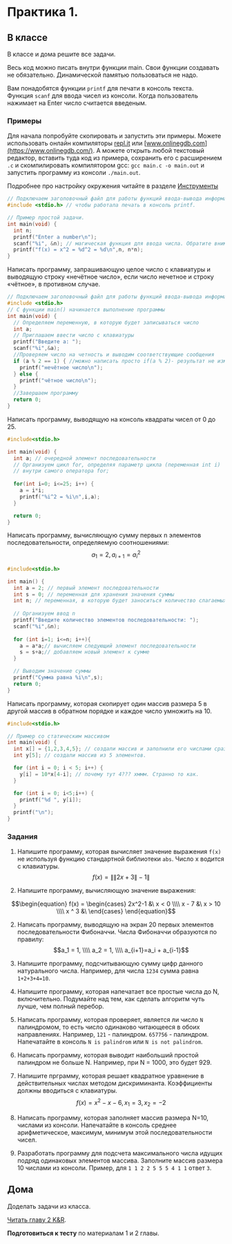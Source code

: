 # Практика 1.

## В классе

В классе и дома решите все задачи.

Весь код можно писать внутри функции main. 
Свои функции создавать не обязательно. 
Динамической памятью пользоваться не надо.

Вам понадобятся функции `printf` для печати в консоль текста.  
Функция `scanf` для ввода чисел из консоли. Когда пользователь нажимает на Enter число считается введеным.

### Примеры

Для начала попробуйте скопировать и запустить эти примеры. 
Можете использовать онлайн компиляторы [repl.it](https://repl.it/) или [www.onlinegdb.com](https://www.onlinegdb.com/). 
А можете открыть любой текстовый редактор, вставить туда код из примера, сохранить его с расширением `.c` и скомпилировать компилятором gcc: `gcc main.c -o main.out` и запустить программу из консоли `./main.out`.

Подробнее про настройку окружения читайте в разделе [Инструменты](tools.html)

```c
// Подключаем заголовочный файл для работы функций ввода-вывода информации
#include <stdio.h> // чтобы работала печать в консоль printf.

// Пример простой задачи.
int main(void) {
  int n;
  printf("Enter a number\n");
  scanf("%i", &n); // магическая функция для ввода числа. Обратите внимание на знак & перед именем переменной. Мы обсудим это позже на лекциях.
  printf("f(x) = x^2 = %d^2 = %d\n",n, n*n);
}
```

Написать программу, запрашивающую целое число с клавиатуры и выводящую строку «нечётное число», если
число нечетное и строку «чётное», в противном случае.

```c
// Подключаем заголовочный файл для работы функций ввода-вывода информации
#include <stdio.h>
// С функции main() начинается выполнение программы
int main(void) {
  // Определяем переменную, в которую будет записываться число
  int a;
  // Приглашаем ввести число с клавиатуры
  printf("Введите a: ");
  scanf("%i",&a);
  //Проверяем число на четность и выводим соответствующие сообщения
  if (a % 2 == 1) { //можно написать просто if(a % 2)- результат не изменится
    printf("нечётное число\n");
  } else {
    printf("чётное число\n");
  }
  //Завершаем программу
  return 0;
}
```

Написать программу, выводящую на консоль квадраты чисел от 0 до 25.

```c
#include<stdio.h>

int main(void) {
  int a; // очередной элемент последовательности
  // Организуем цикл for, определяя параметр цикла (переменная int i)
  // внутри самого оператора for;
  
  for(int i=0; i<=25; i++) {
    a = i*i;
    printf("%i^2 = %i\n",i,a);
  }

  return 0;
}
```

Написать программу, вычисляющую сумму первых n элементов последовательности, определяемую
соотношениями: $$a_1 = 2, a_{i+1} = a_{i}^2$$

```c
#include<stdio.h>

int main() {
  int a = 2; // первый элемент последовательности
  int s = 0; // переменная для хранения значения суммы
  int n; // переменная, в которую будет заноситься количество слагаемых
  
  // Организуем ввод n
  printf("Введите количество элементов последовательности: ");
  scanf("%i",&n);
  
  for (int i=1; i<=n; i++){
    a = a*a;// вычисляем следующий элемент последовательности
    s = s+a;// добавляем новый элемент к сумме
  }

  // Выводим значение суммы
  printf("Сумма равна %i\n",s);
  return 0;
}
```

Написать программу, которая скопирует один массив размера 5 в другой массив в обратном порядке и каждое число умножить на 10.

```c
#include<stdio.h>

// Пример со статическим массивом
int main(void) {
  int x[] = {1,2,3,4,5}; // создали массив и заполнили его числами сразу. Его размер будет равен количеству чисел в блоке инициализации в фигурных скобках.
  int y[5]; // создали массив из 5 элементов.

  for (int i = 0; i < 5; i++) {
    y[i] = 10*x[4-i]; // почему тут 4??? хммм. Странно то как.
  }

  for (int i = 0; i<5;i++) {
    printf("%d ", y[i]);
  }
  printf("\n");
}
```

### Задания

1. Напишите программу, которая вычисляет значение выражения `f(x)` не используя функцию стандартной библиотеки `abs`. Число x водится с клавиатуры. $$f(x) = \| \| 2x+3 \| -1 \| $$ 

2. Напишите программу, вычисляющую значение выражения: 

$$\begin{equation}
  f(x) = \begin{cases}
    2x^2-1 &\ x < 0 \\\\
    x - 7 &\ x > 10 \\\\
    x ^ 3 &\
  \end{cases}
\end{equation}$$

2. Написать программу, выводящую на экран 20 первых элементов последовательности Фибоначчи. Числа Фибоначчи образуются по правилу: $$a_1 = 1, \\\\ a_2 = 1, \\\\ a_{i+1}=a_i + a_{i-1}$$

3. Напишите программу, подсчитывающую сумму цифр данного натурального числа. Например, для числа `1234` сумма равна `1+2+3+4=10`.

4. Напишите программу, которая напечатает все простые числа до N, включительно. Подумайте над тем, как сделать алгоритм чуть лучше, чем полный перебор.

5. Написать программу, которая проверяет, является ли число `N` палиндромом, то есть число одинаково читающееся в обоих направлениях. Например, `121` - палиндром. `657756` - палиндром. Напечатайте в консоль `N is palindrom` или `N is not palindrom`.

6. Написать программу, которая выводит наибольший простой палиндром не больше N. Например, при N = 1000, это будет 929. 
  
7. Напишите прграмму, которая решает квадратное уравнение в действительных числах методом дискриминанта. Коэффициенты должны вводиться с клавиатуры. $$f(x) = x^2 -x -6, x_1=3, x_2=-2$$

8. Написать программу, которая заполняет массив размера N=10, числами из консоли. Напечатайте в консоль среднее арифметическое, максимум, минимум этой последовательности чисел.

9. Разработать программу для подсчета максимального числа
идущих подряд одинаковых элементов массива. Заполните массив размера 10 числами из консоли. Пример, для `1 1 2 2 5 5 5 4 1 1` ответ `3`.

## Дома

Доделать задачи из класса.

[Читать главу 2 K&R](http://givi.olnd.ru/kr2/02.html).

**Подготовиться к тесту** по материалам 1 и 2 главы.


